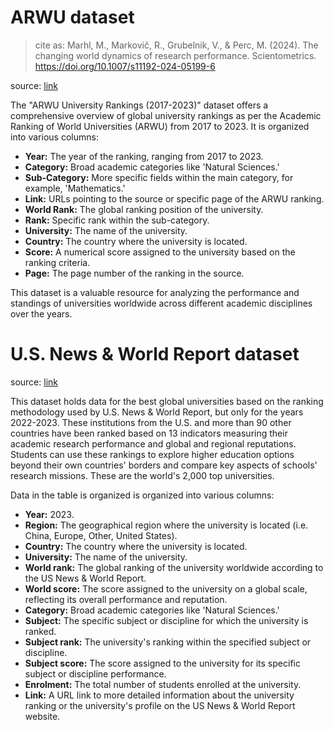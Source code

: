 # ARWU dataset

> cite as: Marhl, M., Markovič, R., Grubelnik, V., & Perc, M. (2024). The changing world dynamics of research performance. Scientometrics. https://doi.org/10.1007/s11192-024-05199-6

source: [link](https://www.shanghairanking.com/rankings/gras/2023)

The "ARWU University Rankings (2017-2023)" dataset offers a comprehensive overview of global university rankings as per the Academic Ranking of World Universities (ARWU) from 2017 to 2023. It is organized into various columns:

- **Year:** The year of the ranking, ranging from 2017 to 2023.
- **Category:** Broad academic categories like 'Natural Sciences.'
- **Sub-Category:** More specific fields within the main category, for example, 'Mathematics.'
- **Link:** URLs pointing to the source or specific page of the ARWU ranking.
- **World Rank:** The global ranking position of the university.
- **Rank:** Specific rank within the sub-category.
- **University:** The name of the university.
- **Country:** The country where the university is located.
- **Score:** A numerical score assigned to the university based on the ranking criteria.
- **Page:** The page number of the ranking in the source.

This dataset is a valuable resource for analyzing the performance and standings of universities worldwide across different academic disciplines over the years.

# U.S. News & World Report dataset
source: [link](https://www.usnews.com/education/best-global-universities/rankings)

This dataset holds data for the best global universities based on the ranking methodology used by U.S. News & World Report, but only for the years 2022-2023. These institutions from the U.S. and more than 90 other countries have been ranked based on 13 indicators measuring their academic research performance and global and regional reputations. Students can use these rankings to explore higher education options beyond their own countries' borders and compare key aspects of schools' research missions. These are the world's 2,000 top universities.

Data in the table is organized is organized into various columns:

- **Year:** 2023.
- **Region:** The geographical region where the university is located (i.e. China, Europe, Other, United States). 
- **Country:** The country where the university is located.
- **University:** The name of the university.
- **World rank:** The global ranking of the university worldwide according to the US News & World Report.
- **World score:** The score assigned to the university on a global scale, reflecting its overall performance and reputation.
- **Category:** Broad academic categories like 'Natural Sciences.'
- **Subject:**  The specific subject or discipline for which the university is ranked.
- **Subject rank:** The university's ranking within the specified subject or discipline.
- **Subject score:** The score assigned to the university for its specific subject or discipline performance.
- **Enrolment:**  The total number of students enrolled at the university.
- **Link:** A URL link to more detailed information about the university ranking or the university's profile on the US News & World Report website.
